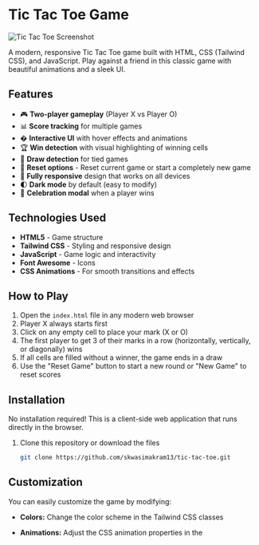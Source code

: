 # Tic Tac Toe Game

![Tic Tac Toe Screenshot](https://ibb.co/N2FcSKpL) <!-- Replace with your actual screenshot path -->

A modern, responsive Tic Tac Toe game built with HTML, CSS (Tailwind CSS), and JavaScript. Play against a friend in this classic game with beautiful animations and a sleek UI.

## Features

- 🎮 **Two-player gameplay** (Player X vs Player O)
- 📊 **Score tracking** for multiple games
- � **Interactive UI** with hover effects and animations
- 🏆 **Win detection** with visual highlighting of winning cells
- 🤝 **Draw detection** for tied games
- 🔄 **Reset options** - Reset current game or start a completely new game
- 📱 **Fully responsive** design that works on all devices
- 🌓 **Dark mode** by default (easy to modify)
- 🎉 **Celebration modal** when a player wins

## Technologies Used

- **HTML5** - Game structure
- **Tailwind CSS** - Styling and responsive design
- **JavaScript** - Game logic and interactivity
- **Font Awesome** - Icons
- **CSS Animations** - For smooth transitions and effects

## How to Play

1. Open the `index.html` file in any modern web browser
2. Player X always starts first
3. Click on any empty cell to place your mark (X or O)
4. The first player to get 3 of their marks in a row (horizontally, vertically, or diagonally) wins
5. If all cells are filled without a winner, the game ends in a draw
6. Use the "Reset Game" button to start a new round or "New Game" to reset scores

## Installation

No installation required! This is a client-side web application that runs directly in the browser.

1. Clone this repository or download the files
   ```bash
   git clone https://github.com/skwasimakram13/tic-tac-toe.git

## Customization
You can easily customize the game by modifying:

- **Colors:** Change the color scheme in the Tailwind CSS classes
- **Animations:** Adjust the CSS animation properties in the <style> section
- **Player names:** Edit the player names in the HTML

- **Scoring:** Modify the scoring logic in the JavaScript

## Future Enhancements
- **Potential improvements:**
1. Add single-player mode against AI
2. Implement difficulty levels
3. Add sound effects
4. Save game state locally
5. Add multiplayer online functionality

## Technologies
- **HTML5**
- **Tailwind CSS**
- **JavaScript**
- **Font Awesome 6 for icons**
- **CSS Animations for smooth transitions**
  **Meta Tags optimized for SEO and social sharing**

## License
MIT License - See LICENSE file

## Author
**Develope By** - [Sk Wasim Akram](https://github.com/skwasimakram13)

- 👨‍💻 All of my projects are available at [https://skwasimakram.com](https://skwasimakram.com)

- 📝 I regularly write articles on [https://blog.skwasimakram.com](https://blog.skwasimakram.com)

- 📫 How to reach me **hello@skwasimakram.com**

- 🧑‍💻 Google Developer Profile [https://g.dev/skwasimakram](https://g.dev/skwasimakram)

- 📲 LinkedIn [https://www.linkedin.com/in/sk-wasim-akram](https://www.linkedin.com/in/sk-wasim-akram)

---

